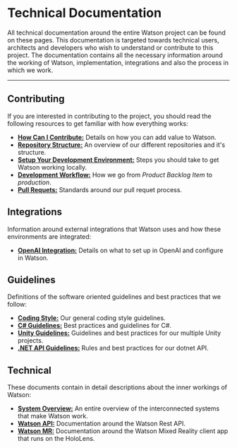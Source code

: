 # Technical Documentation
All technical documentation around the entire Watson project can be found on these pages. This documentation is targeted towards technical users, architects and developers who wish to understand or contribute to this project. The documentation contains all the necessary information around the working of Watson, implementation, integrations and also the process in which we work.

---

## Contributing
If you are interested in contributing to the project, you should read the following resources to get familiar with how everything works:

- **[How Can I Contribute:](./Contributing/how-can-i-contribute.md)** Details on how you can add value to Watson.
- **[Repository Structure:](./Contributing/repository-structure.md)** An overview of our different repositories and it's structure.
- **[Setup Your Development Environment:](./Contributing/setup-environment.md)** Steps you should take to get Watson working locally.
- **[Development Workflow:](./Contributing/development-workflow.md)** How we go from *Product Backlog Item* to *production*.
- **[Pull Requets:](./Contributing/pull-requests.md)** Standards around our pull requet process.

## Integrations
Information around external integrations that Watson uses and how these environments are integrated:

- **[OpenAI Integration:](./Integrations/openai.md)** Details on what to set up in OpenAI and configure in Watson.


## Guidelines
Definitions of the software oriented guidelines and best practices that we follow:

- **[Coding Style:](./Guidelines/coding-style.md)** Our general coding style guidelines.
- **[C# Guidelines:](./Guidelines/c-sharp-guidelines.md)** Best practices and guidelines for C#.
- **[Unity Guidelines:](./Guidelines/unity-guidelines.md)** Guidelines and best practices for our multiple Unity projects.
- **[.NET API Guidelines:](./Guidelines/dotnet-api-guidelines.md)** Rules and best practices for our dotnet API.

## Technical
These documents contain in detail descriptions about the inner workings of Watson:

- **[System Overview:](./Technical/architecture-overview.md)** An entire overview of the interconnected systems that make Watson work.
- **[Watson API:](./Technical/Watson-Api/software-architecture.md)** Documentation around the Watson Rest API.
- **[Watson MR:](./Technical/Watson-Mr/software-architecture.md)** Documentation around the Watson Mixed Reality client app that runs on the HoloLens.

